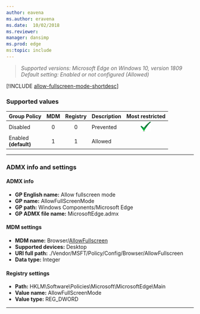 ```yaml
---
author: eavena
ms.author: eravena
ms.date:  10/02/2018
ms.reviewer: 
manager: dansimp
ms.prod: edge
ms:topic: include
---
```


<!-- ## Allow fullscreen mode --> 

>*Supported versions: Microsoft Edge on Windows 10, version 1809*<br>
>*Default setting:  Enabled or not configured (Allowed)*


[!INCLUDE [allow-fullscreen-mode-shortdesc](../shortdesc/allow-fullscreen-mode-shortdesc.md)]  

### Supported values

|       Group Policy       | MDM | Registry | Description |                 Most restricted                  |
|--------------------------|:---:|:--------:|-------------|:------------------------------------------------:|
|         Disabled         |  0  |    0     |  Prevented  | ![Most restricted value](../images/check-gn.png) |
| Enabled<br>**(default)** |  1  |    1     |   Allowed   |                                                  |

---

### ADMX info and settings

#### ADMX info
- **GP English name:** Allow fullscreen mode
- **GP name:** AllowFullScreenMode
- **GP path:** Windows Components/Microsoft Edge
- **GP ADMX file name:** MicrosoftEdge.admx

#### MDM settings
- **MDM name:** Browser/[AllowFullscreen](https://docs.microsoft.com/windows/client-management/mdm/policy-csp-browser#browser-allowfullscreenmode)
- **Supported devices:** Desktop
- **URI full path:** ./Vendor/MSFT/Policy/Config/Browser/AllowFullscreen 
- **Data type:** Integer

#### Registry settings
- **Path:** HKLM\Software\Policies\Microsoft\MicrosoftEdge\Main 
- **Value name:** AllowFullScreenMode
- **Value type:** REG_DWORD

<hr>
